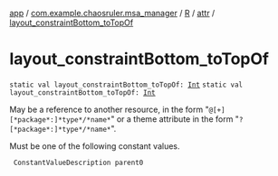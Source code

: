 [app](../../../index.md) / [com.example.chaosruler.msa_manager](../../index.md) / [R](../index.md) / [attr](index.md) / [layout_constraintBottom_toTopOf](.)

# layout_constraintBottom_toTopOf

`static val layout_constraintBottom_toTopOf: `[`Int`](https://kotlinlang.org/api/latest/jvm/stdlib/kotlin/-int/index.html)
`static val layout_constraintBottom_toTopOf: `[`Int`](https://kotlinlang.org/api/latest/jvm/stdlib/kotlin/-int/index.html)

May be a reference to another resource, in the form "`@[+][*package*:]*type*/*name*`" or a theme attribute in the form "`?[*package*:]*type*/*name*`".

Must be one of the following constant values.

     ConstantValueDescription parent0

